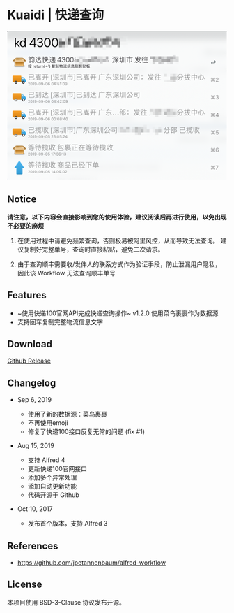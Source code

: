 Kuaidi | 快递查询
===============

![screenshot](screenshot.png)

## Notice

**请注意，以下内容会直接影响到您的使用体验，建议阅读后再进行使用，以免出现不必要的麻烦**

 1. 在使用过程中请避免频繁查询，否则极易被阿里风控，从而导致无法查询。
    建议复制好完整单号，查询时直接粘贴，避免二次请求。

 2. 由于查询顺丰需要收/发件人的联系方式作为验证手段，防止泄漏用户隐私，因此该 Workflow 无法查询顺丰单号

## Features

 - ~使用快递100官网API完成快递查询操作~   v1.2.0 使用菜鸟裹裹作为数据源
 - 支持回车复制完整物流信息文字

## Download

[Github Release](https://github.com/deamwork/kuaidi-workflow/releases)

## Changelog

- Sep 6, 2019
  - 使用了新的数据源：菜鸟裹裹
  - 不再使用emoji
  - 修复了快递100接口反复无常的问题 (fix #1)

- Aug 15, 2019
  - 支持 Alfred 4
  - 更新快递100官网接口
  - 添加多个异常处理
  - 添加自动更新功能
  - 代码开源于 Github

- Oct 10, 2017
  - 发布首个版本，支持 Alfred 3


## References

- https://github.com/joetannenbaum/alfred-workflow

## License

本项目使用 BSD-3-Clause 协议发布开源。

